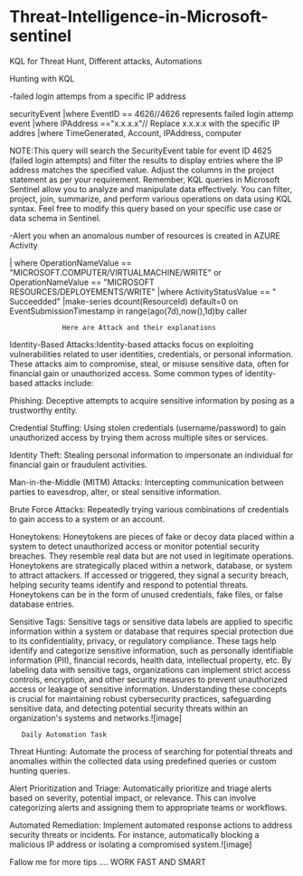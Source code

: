 # Threat-Intelligence-in-Microsoft-sentinel
KQL for Threat Hunt, Different attacks, Automations 

Hunting with KQL

-failed login attemps from a specific IP address

securityEvent
|where EventID == 4626//4626 represents failed login attemp event
|where IPAddress =="x.x.x.x"// Replace x.x.x.x with the specific IP addres
|where TimeGenerated, Account, IPAddress, computer

NOTE:This query will search the SecurityEvent table for event ID 4625 (failed login attempts) and filter the results to display entries where the IP address matches the specified value. Adjust the columns in the project statement as per your requirement.
Remember, KQL queries in Microsoft Sentinel allow you to analyze and manipulate data effectively. You can filter, project, join, summarize, and perform various operations on data using KQL syntax.
Feel free to modify this query based on your specific use case or data schema in Sentinel.


-Alert you when an anomalous number of resources is created in AZURE Activity

| where OperationNameValue == "MICROSOFT.COMPUTER/VIRTUALMACHINE/WRITE" or OperationNameValue == "MICROSOFT RESOURCES/DEPLOYEMENTS/WRITE"
|where ActivityStatusValue == " Succeedded"
|make-series dcount(ResourceId) default=0 on EventSubmissionTimestamp in range(ago(7d),now(),1d)by caller

                 Here are Attack and their explanations
                 
Identity-Based Attacks:Identity-based attacks focus on exploiting vulnerabilities related to user identities, credentials, or personal information. These attacks aim to compromise, steal, or misuse sensitive data, often for financial gain or unauthorized access. Some common types of identity-based attacks include:

Phishing: Deceptive attempts to acquire sensitive information by posing as a trustworthy entity.

Credential Stuffing: Using stolen credentials (username/password) to gain unauthorized access by trying them across multiple sites or services.

Identity Theft: Stealing personal information to impersonate an individual for financial gain or fraudulent activities.

Man-in-the-Middle (MITM) Attacks: Intercepting communication between parties to eavesdrop, alter, or steal sensitive information.

Brute Force Attacks: Repeatedly trying various combinations of credentials to gain access to a system or an account.

Honeytokens: Honeytokens are pieces of fake or decoy data placed within a system to detect unauthorized access or monitor potential security breaches. They resemble real data but are not used in legitimate operations. Honeytokens are strategically placed within a network, database, or system to attract attackers. If accessed or triggered, they signal a security breach, helping security teams identify and respond to potential threats. Honeytokens can be in the form of unused credentials, fake files, or false database entries.

Sensitive Tags: Sensitive tags or sensitive data labels are applied to specific information within a system or database that requires special protection due to its confidentiality, privacy, or regulatory compliance. These tags help identify and categorize sensitive information, such as personally identifiable information (PII), financial records, health data, intellectual property, etc. By labeling data with sensitive tags, organizations can implement strict access controls, encryption, and other security measures to prevent unauthorized access or leakage of sensitive information.
Understanding these concepts is crucial for maintaining robust cybersecurity practices, safeguarding sensitive data, and detecting potential security threats within an organization's systems and networks.![image]

       Daily Automation Task
 Threat Hunting: Automate the process of searching for potential threats and anomalies within the collected data using predefined queries or custom hunting queries.
 
 Alert Prioritization and Triage: Automatically prioritize and triage alerts based on severity, potential impact, or relevance. This can involve categorizing alerts and assigning them to appropriate teams or workflows.

Automated Remediation: Implement automated response actions to address security threats or incidents. For instance, automatically blocking a malicious IP address or isolating a compromised system.![image]

Fallow me for more tips ....    WORK FAST AND SMART




  
